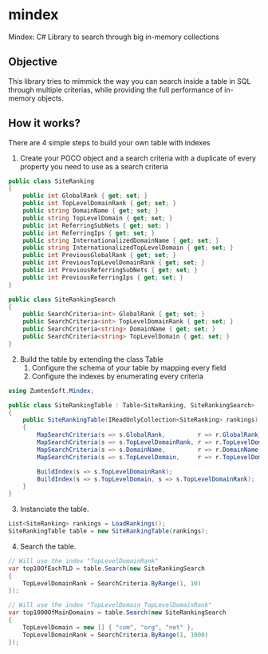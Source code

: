# mindex
Mindex: C# Library to search through big in-memory collections

## Objective

This library tries to mimmick the way you can search inside a table in SQL through multiple criterias, while providing the full performance of in-memory objects.


## How it works?

There are 4 simple steps to build your own table with indexes

1. Create your POCO object and a search criteria with a duplicate of every property you need to use as a search criteria

```csharp
public class SiteRanking
{
    public int GlobalRank { get; set; }
    public int TopLevelDomainRank { get; set; }
    public string DomainName { get; set; }
    public string TopLevelDomain { get; set; }
    public int ReferringSubNets { get; set; }
    public int ReferringIps { get; set; }
    public string InternationalizedDomainName { get; set; }
    public string InternationalizedTopLevelDomain { get; set; }
    public int PreviousGlobalRank { get; set; }
    public int PreviousTopLevelDomainRank { get; set; }
    public int PreviousReferringSubNets { get; set; }
    public int PreviousReferringIps { get; set; }
}

public class SiteRankingSearch
{
    public SearchCriteria<int> GlobalRank { get; set; }
    public SearchCriteria<int> TopLevelDomainRank { get; set; }
    public SearchCriteria<string> DomainName { get; set; }
    public SearchCriteria<string> TopLevelDomain { get; set; }
}
```

2. Build the table by extending the class Table
    1. Configure the schema of your table by mapping every field
    2. Configure the indexes by enumerating every criteria

```csharp
using ZumtenSoft.Mindex;

public class SiteRankingTable : Table<SiteRanking, SiteRankingSearch>
{
    public SiteRankingTable(IReadOnlyCollection<SiteRanking> rankings) : base(rankings)
    {
        MapSearchCriteria(s => s.GlobalRank,         r => r.GlobalRank);
        MapSearchCriteria(s => s.TopLevelDomainRank, r => r.TopLevelDomainRank);
        MapSearchCriteria(s => s.DomainName,         r => r.DomainName,     StringComparer.OrdinalIgnoreCase);
        MapSearchCriteria(s => s.TopLevelDomain,     r => r.TopLevelDomain, StringComparer.OrdinalIgnoreCase);

        BuildIndex(s => s.TopLevelDomainRank);
        BuildIndex(s => s.TopLevelDomain, s => s.TopLevelDomainRank);
    }
}
```

3. Instanciate the table.
```csharp
List<SiteRanking> rankings = LoadRankings();
SiteRankingTable table = new SiteRankingTable(rankings);
```

4. Search the table.
```csharp
// Will use the index "TopLevelDomainRank"
var top10OfEachTLD = table.Search(new SiteRankingSearch
{
    TopLevelDomainRank = SearchCriteria.ByRange(1, 10)
});

// Will use the index "TopLevelDomain_TopLevelDomainRank"
var top1000OfMainDomains = table.Search(new SiteRankingSearch
{
    TopLevelDomain = new [] { "com", "org", "net" },
    TopLevelDomainRank = SearchCriteria.ByRange(1, 1000)
});
```
